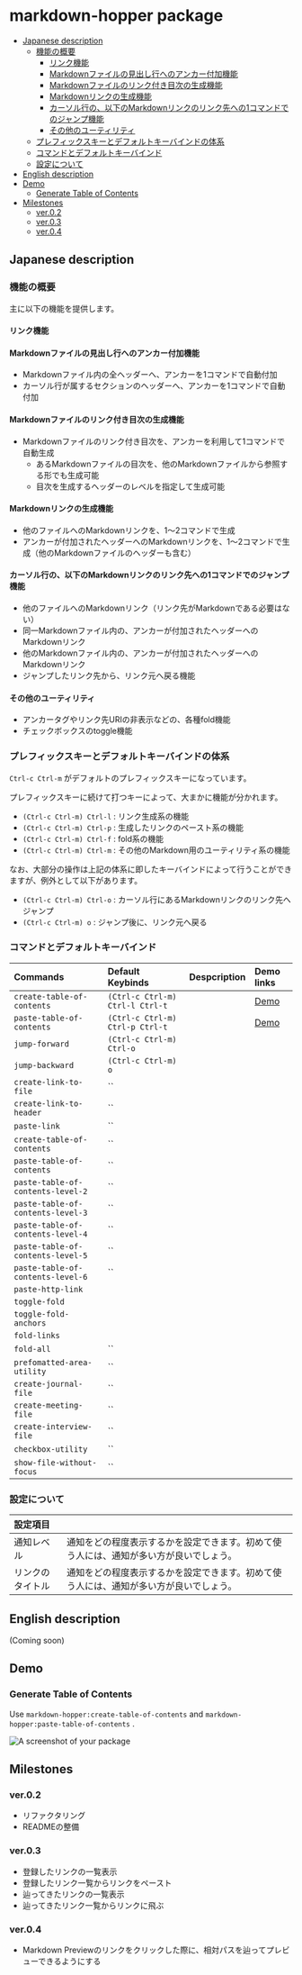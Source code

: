 # markdown-hopper package

- [Japanese description](#header-39tjwjka11)
  - [機能の概要](#header-d6bfhu8bsu)
    - [リンク機能](#header-dzrw8t2b7w)
    - [Markdownファイルの見出し行へのアンカー付加機能](#header-ky2ul2m3t9)
    - [Markdownファイルのリンク付き目次の生成機能](#header-pli2mfqq42)
    - [Markdownリンクの生成機能](#header-tgplipsna0)
    - [カーソル行の、以下のMarkdownリンクのリンク先への1コマンドでのジャンプ機能](#header-pbh5il843j)
    - [その他のユーティリティ](#header-0jhai0cq1b)
  - [プレフィックスキーとデフォルトキーバインドの体系](#header-nok6mp31cp)
  - [コマンドとデフォルトキーバインド](#header-fxnd5cn22h)
  - [設定について](#header-0klh5ave3m)
- [English description](#header-l2widefy0k)
- [Demo](#header-5xtrgleocc)
  - [Generate Table of Contents](#header-8ep2tij037)
- [Milestones](#header-det3zykzms)
  - [ver.0.2](#header-59zf34a3th)
  - [ver.0.3](#header-3sncgpd88v)
  - [ver.0.4](#header-g7nbvr5tmp)

<a name="header-39tjwjka11" class="markdown-hopper"></a>
## Japanese description

<a name="header-d6bfhu8bsu" class="markdown-hopper"></a>
### 機能の概要

主に以下の機能を提供します。

<a name="header-dzrw8t2b7w" class="markdown-hopper"></a>
#### リンク機能

<a name="header-ky2ul2m3t9" class="markdown-hopper"></a>
#### Markdownファイルの見出し行へのアンカー付加機能
- Markdownファイル内の全ヘッダーへ、アンカーを1コマンドで自動付加
- カーソル行が属するセクションのヘッダーへ、アンカーを1コマンドで自動付加

<a name="header-pli2mfqq42" class="markdown-hopper"></a>
#### Markdownファイルのリンク付き目次の生成機能
- Markdownファイルのリンク付き目次を、アンカーを利用して1コマンドで自動生成
  * あるMarkdownファイルの目次を、他のMarkdownファイルから参照する形でも生成可能
  * 目次を生成するヘッダーのレベルを指定して生成可能

<a name="header-tgplipsna0" class="markdown-hopper"></a>
#### Markdownリンクの生成機能
- 他のファイルへのMarkdownリンクを、1〜2コマンドで生成
- アンカーが付加されたヘッダーへのMarkdownリンクを、1〜2コマンドで生成（他のMarkdownファイルのヘッダーも含む）

<a name="header-pbh5il843j" class="markdown-hopper"></a>
#### カーソル行の、以下のMarkdownリンクのリンク先への1コマンドでのジャンプ機能
- 他のファイルへのMarkdownリンク（リンク先がMarkdownである必要はない）
- 同一Markdownファイル内の、アンカーが付加されたヘッダーへのMarkdownリンク
- 他のMarkdownファイル内の、アンカーが付加されたヘッダーへのMarkdownリンク
- ジャンプしたリンク先から、リンク元へ戻る機能

<a name="header-0jhai0cq1b" class="markdown-hopper"></a>
#### その他のユーティリティ
- アンカータグやリンク先URIの非表示などの、各種fold機能
- チェックボックスのtoggle機能

<a name="header-nok6mp31cp" class="markdown-hopper"></a>
### プレフィックスキーとデフォルトキーバインドの体系

`Ctrl-c Ctrl-m` がデフォルトのプレフィックスキーになっています。

プレフィックスキーに続けて打つキーによって、大まかに機能が分かれます。
  - `(Ctrl-c Ctrl-m) Ctrl-l` : リンク生成系の機能
  - `(Ctrl-c Ctrl-m) Ctrl-p` : 生成したリンクのペースト系の機能
  - `(Ctrl-c Ctrl-m) Ctrl-f` : fold系の機能
  - `(Ctrl-c Ctrl-m) Ctrl-m` : その他のMarkdown用のユーティリティ系の機能

なお、大部分の操作は上記の体系に即したキーバインドによって行うことができますが、例外として以下があります。
  - `(Ctrl-c Ctrl-m) Ctrl-o` : カーソル行にあるMarkdownリンクのリンク先へジャンプ
  - `(Ctrl-c Ctrl-m) o` : ジャンプ後に、リンク元へ戻る

<a name="header-fxnd5cn22h" class="markdown-hopper"></a>
### コマンドとデフォルトキーバインド

| Commands        | Default Keybinds  | Despcription | Demo links |
| :------------- | :-------------   | :-------- | :------- |
| `create-table-of-contents` | `(Ctrl-c Ctrl-m) Ctrl-l Ctrl-t` |  | [Demo](#header-5xtrgleocc) |
| `paste-table-of-contents` | `(Ctrl-c Ctrl-m) Ctrl-p Ctrl-t` |  | [Demo](#header-2ramzssjsu) |
| `jump-forward` | `(Ctrl-c Ctrl-m) Ctrl-o` |   |  |
| `jump-backward` | `(Ctrl-c Ctrl-m) o` |   |  |
| `create-link-to-file` | `` |   |  |
| `create-link-to-header` | `` |   |  |
| `paste-link` | `` |   |  |
| `create-table-of-contents` | `` |   |  |
| `paste-table-of-contents`  | `` |   |  |
| `paste-table-of-contents-level-2` | `` |   |  |
| `paste-table-of-contents-level-3` | `` |   |  |
| `paste-table-of-contents-level-4` | `` |   |  |
| `paste-table-of-contents-level-5` | `` |   |  |
| `paste-table-of-contents-level-6` | `` |   |  |
| `paste-http-link` |   |   |  |
| `toggle-fold` |   |   |  |
| `toggle-fold-anchors` |   |   |  |
| `fold-links` |   |   |  |
| `fold-all` | `` |   |  |
| `prefomatted-area-utility` | `` |   |  |
| `create-journal-file` | `` |   |  |
| `create-meeting-file` | `` |   |  |
| `create-interview-file` | `` |   |  |
| `checkbox-utility` | `` |   |  |
| `show-file-without-focus` | `` |   |  |

<a name="header-0klh5ave3m" class="markdown-hopper"></a>
### 設定について

| 設定項目 |     |
| :------------- | :------------- |
| 通知レベル | 通知をどの程度表示するかを設定できます。初めて使う人には、通知が多い方が良いでしょう。 |
| リンクのタイトル | 通知をどの程度表示するかを設定できます。初めて使う人には、通知が多い方が良いでしょう。 |

<a name="header-l2widefy0k" class="markdown-hopper"></a>
## English description
(Coming soon)

<a name="header-5xtrgleocc" class="markdown-hopper"></a>
## Demo

<a name="header-8ep2tij037" class="markdown-hopper"></a>
### Generate Table of Contents

Use `markdown-hopper:create-table-of-contents` and `markdown-hopper:paste-table-of-contents` .

![A screenshot of your package](https://f.cloud.github.com/assets/69169/2290250/c35d867a-a017-11e3-86be-cd7c5bf3ff9b.gif)

<a name="header-det3zykzms" class="markdown-hopper"></a>
## Milestones

<a name="header-59zf34a3th" class="markdown-hopper"></a>
### ver.0.2
* リファクタリング
* READMEの整備

<a name="header-3sncgpd88v" class="markdown-hopper"></a>
### ver.0.3
* 登録したリンクの一覧表示
* 登録したリンク一覧からリンクをペースト
* 辿ってきたリンクの一覧表示
* 辿ってきたリンク一覧からリンクに飛ぶ

<a name="header-g7nbvr5tmp" class="markdown-hopper"></a>
### ver.0.4
* Markdown Previewのリンクをクリックした際に、相対パスを辿ってプレビューできるようにする
